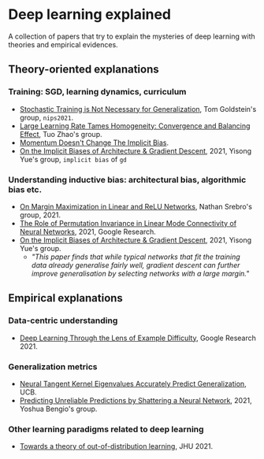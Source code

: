 
# Deep learning explained

A collection of papers that try to explain the mysteries of deep learning with theories and empirical evidences.


## Theory-oriented explanations

### Training: SGD, learning dynamics, curriculum

- [Stochastic Training is Not Necessary for Generalization](https://arxiv.org/pdf/2109.14119.pdf), Tom Goldstein's group, `nips2021`.
- [Large Learning Rate Tames Homogeneity: Convergence and Balancing Effect](https://arxiv.org/pdf/2110.03677.pdf), Tuo Zhao's group.
- [Momentum Doesn't Change The Implicit Bias](https://arxiv.org/pdf/2110.03891.pdf).
- [On the Implicit Biases of Architecture & Gradient Descent](https://arxiv.org/pdf/2110.04274.pdf), 2021, Yisong Yue's group, `implicit bias` of `gd`


### Understanding inductive bias: architectural bias, algorithmic bias etc.

- [On Margin Maximization in Linear and ReLU Networks](https://arxiv.org/pdf/2110.02732.pdf), Nathan Srebro's group, 2021.
- [The Role of Permutation Invariance in Linear Mode Connectivity of Neural Networks](https://arxiv.org/pdf/2110.06296.pdf), 2021, Google Research.
- [On the Implicit Biases of Architecture & Gradient Descent](https://arxiv.org/pdf/2110.04274.pdf), 2021, Yisong Yue's group.
  - *"This paper finds that while typical networks that fit the training data already generalise fairly well, gradient
descent can further improve generalisation by selecting networks with a large margin."*


## Empirical explanations

### Data-centric understanding

- [Deep Learning Through the Lens of Example Difficulty](https://arxiv.org/pdf/2106.09647.pdf), Google Research 2021.



### Generalization metrics

- [Neural Tangent Kernel Eigenvalues Accurately Predict Generalization](https://arxiv.org/pdf/2110.03922.pdf), UCB.
- [Predicting Unreliable Predictions by Shattering a Neural Network](https://arxiv.org/abs/2106.08365), 2021, Yoshua Bengio's group.


### Other learning paradigms related to deep learning

- [Towards a theory of out-of-distribution learning](https://arxiv.org/pdf/2109.14501.pdf), JHU 2021.
